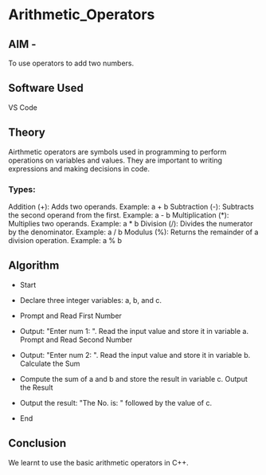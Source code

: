 # Arithmetic_Operators

## AIM - 
To use operators to add two numbers.
## Software Used
VS Code
## Theory
Airthmetic operators are symbols used in programming to perform operations on variables and values. They are important to writing expressions and making decisions in code.

### Types: 
Addition (+): Adds two operands.
Example: a + b
Subtraction (-): Subtracts the second operand from the first.
Example: a - b
Multiplication (*): Multiplies two operands.
Example: a * b
Division (/): Divides the numerator by the denominator.
Example: a / b
Modulus (%): Returns the remainder of a division operation.
Example: a % b

## Algorithm 

* Start
* Declare three integer variables: a, b, and c.
* Prompt and Read First Number

* Output: "Enter num 1: ".
Read the input value and store it in variable a.
Prompt and Read Second Number

* Output: "Enter num 2: ".
Read the input value and store it in variable b.
Calculate the Sum

* Compute the sum of a and b and store the result in variable c.
Output the Result

* Output the result: "The No. is: " followed by the value of c.
* End

## Conclusion 
We learnt to use the basic arithmetic operators in C++.
